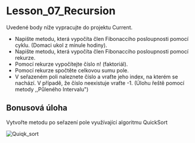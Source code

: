 # Lesson_07_Recursion

Uvedené body níže vypracujte do projektu Current.

  - Napište metodu, která vypočíta člen Fibonacciho posloupnosti pomocí cyklu. (Domaci ukol z minule hodiny).
  - Napište metodu, která vypočíta člen Fibonacciho posloupnosti pomocí rekurze.
  - Pomocí rekurze vypočítejte číslo n! (faktoriál).
  - Pomocí rekurze spočtěte celkovou sumu pole.
  - V seřazeném poli naleznete číslo a vraťte jeho index, na kterém se nachází. V případě, že číslo neexistuje vraťte -1. (Úlohu řeště pomocí metody ,,Půleného Intervalu")

## Bonusová úloha

Vytvořte metodu po seřazení pole využívající algoritmu QuickSort

![Quiqk_sort](https://upload.wikimedia.org/wikipedia/commons/6/6a/Sorting_quicksort_anim.gif)
